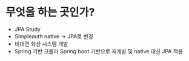 # 무엇을 하는 곳인가?
- JPA Study
- Simpleauth native -> JPA로 변경
- 비대면 화상 시스템 개발
- Spring 기반 크롤러 Spring boot 기반으로 재개발 및 native 대신 JPA 적용

